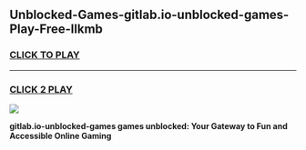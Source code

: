 
## Unblocked-Games-gitlab.io-unblocked-games-Play-Free-llkmb
<h3>
<a href="https://premium76.site?title=gitlab.io-unblocked-games&ref=09A">CLICK TO PLAY</a></h3>
<hr>

<h3>
<a href="https://premium76.site?title=gitlab.io-unblocked-games&ref=09A">CLICK 2 PLAY</a>
  
</h3>

<a href="https://premium76.site?title=gitlab.io-unblocked-games&ref=09A"><img src="https://clearcache.store/games.png"></a>


**gitlab.io-unblocked-games games unblocked: Your Gateway to Fun and Accessible Online Gaming**
